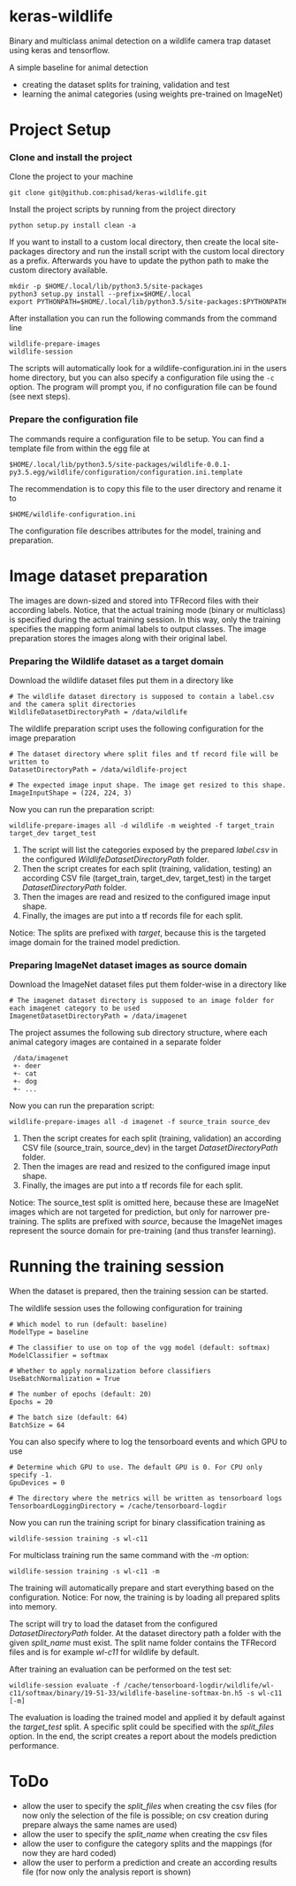 # keras-wildlife

Binary and multiclass animal detection on a wildlife camera trap dataset using keras and tensorflow.

A simple baseline for animal detection
- creating the dataset splits for training, validation and test
- learning the animal categories (using weights pre-trained on ImageNet)

# Project Setup

### Clone and install the project

Clone the project to your machine

    git clone git@github.com:phisad/keras-wildlife.git

Install the project scripts by running from the project directory

    python setup.py install clean -a
    
If you want to install to a custom local directory, then create the local site-packages directory and run the install script with the custom local directory as a prefix. Afterwards you have to update the python path to make the custom directory available.

    mkdir -p $HOME/.local/lib/python3.5/site-packages
    python3 setup.py install --prefix=$HOME/.local
    export PYTHONPATH=$HOME/.local/lib/python3.5/site-packages:$PYTHONPATH
    
After installation you can run the following commands from the command line

    wildlife-prepare-images
    wildlife-session
   
The scripts will automatically look for a wildlife-configuration.ini in the users home directory, but you can also specify a configuration file using the `-c` option. The program will prompt you, if no configuration file can be found (see next steps).

### Prepare the configuration file

The commands require a configuration file to be setup. You can find a template file from within the egg file at

    $HOME/.local/lib/python3.5/site-packages/wildlife-0.0.1-py3.5.egg/wildlife/configuration/configuration.ini.template
    
The recommendation is to copy this file to the user directory and rename it to 

    $HOME/wildlife-configuration.ini

The configuration file describes attributes for the model, training and preparation.
    
# Image dataset preparation

The images are down-sized and stored into TFRecord files with their according labels. Notice, that the actual training mode (binary or multiclass) is specified during  the actual training session. In this way, only the training specifies the mapping form animal labels to output classes. The image preparation stores the images along with their original label. 

### Preparing the Wildlife dataset as a target domain

Download the wildlife dataset files put them in a directory like

    # The wildlife dataset directory is supposed to contain a label.csv and the camera split directories 
    WildlifeDatasetDirectoryPath = /data/wildlife

The wildlife preparation script uses the following configuration for the image preparation

    # The dataset directory where split files and tf record file will be written to
    DatasetDirectoryPath = /data/wildlife-project
    
    # The expected image input shape. The image get resized to this shape.
    ImageInputShape = (224, 224, 3)
    
Now you can run the preparation script: 

    wildlife-prepare-images all -d wildlife -m weighted -f target_train target_dev target_test
    
1. The script will list the categories exposed by the prepared *label.csv* in the  configured *WildlifeDatasetDirectoryPath* folder. 
1. Then the script creates for each split (training, validation, testing) an according CSV file (target\_train, target\_dev, target\_test) in the target *DatasetDirectoryPath* folder. 
1. Then the images are read and resized to the configured image input shape. 
1. Finally, the images are put into a tf records file for each split.

Notice: The splits are prefixed with *target*, because this is the targeted image domain for the trained model prediction.

### Preparing ImageNet dataset images as source domain

Download the ImageNet dataset files put them folder-wise in a directory like
    
    # The imagenet dataset directory is supposed to an image folder for each imagenet category to be used 
    ImagenetDatasetDirectoryPath = /data/imagenet
    
The project assumes the following sub directory structure, where each animal category images are contained in a separate folder

     /data/imagenet
     +- deer
     +- cat
     +- dog
     +- ...

Now you can run the preparation script: 

    wildlife-prepare-images all -d imagenet -f source_train source_dev
    
1. Then the script creates for each split (training, validation) an according CSV file (source\_train, source\_dev) in the target *DatasetDirectoryPath* folder. 
1. Then the images are read and resized to the configured image input shape. 
1. Finally, the images are put into a tf records file for each split.

Notice: The source_test split is omitted here, because these are ImageNet images which are not targeted for prediction, but only for narrower pre-training. The splits are prefixed with *source*, because the ImageNet images represent the source domain for pre-training (and thus transfer learning).

# Running the training session

When the dataset is prepared, then the training session can be started.

The wildlife session uses the following configuration for training

    # Which model to run (default: baseline)
    ModelType = baseline
    
    # The classifier to use on top of the vgg model (default: softmax)
    ModelClassifier = softmax
    
    # Whether to apply normalization before classifiers
    UseBatchNormalization = True
    
    # The number of epochs (default: 20)
    Epochs = 20
    
    # The batch size (default: 64)
    BatchSize = 64

You can also specify where to log the tensorboard events and which GPU to use

    # Determine which GPU to use. The default GPU is 0. For CPU only specify -1.
    GpuDevices = 0
    
    # The directory where the metrics will be written as tensorboard logs
    TensorboardLoggingDirectory = /cache/tensorboard-logdir

Now you can run the training script for binary classification training as

    wildlife-session training -s wl-c11

For multiclass training run the same command with the *-m* option:

    wildlife-session training -s wl-c11 -m

The training will automatically prepare and start everything based on the configuration. Notice: For now, the training is by loading all prepared splits into memory.

The script will try to load the dataset from the configured *DatasetDirectoryPath* folder. At the dataset directory path a folder with the given *split_name* must exist. The split name folder contains the TFRecord files and is for example *wl-c11* for wildlife by default. 

After training an evaluation can be performed on the test set:

    wildlife-session evaluate -f /cache/tensorboard-logdir/wildlife/wl-c11/softmax/binary/19-51-33/wildlife-baseline-softmax-bn.h5 -s wl-c11 [-m]

The evaluation is loading the trained model and applied it by default against the *target_test* split. A specific split could be specified with the *split_files* option. In the end, the script creates a report about the models prediction performance.
 
# ToDo
- allow the user to specify the *split_files* when creating the csv files (for now only the selection of the file is possible; on csv creation during prepare always the same names are used)
- allow the user to specify the *split_name* when creating the csv files
- allow the user to configure the category splits and the mappings (for now they are hard coded)
- allow the user to perform a prediction and create an according results file (for now only the analysis report is shown)
